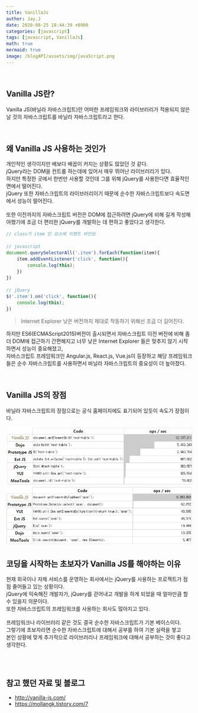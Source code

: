 ```yaml
---
title: VanillaJs
author: Jay.J
date: 2020-08-25 18:44:39 +0900
categories: [javascript]
tags: [javascript, VanillaJs]
math: true
mermaid: true
image: /blogAPI/assets/img/javaScript.png
---
```


<br>

## Vanilla JS란?
Vanilla JS(바닐라 자바스크립트)란 어떠한 프레임워크와 라이브러리가 적용되지 않은 날 것의 자바스크립트를 바닐라 자바스크립트라고 한다.

<br>

## 왜 Vanilla JS 사용하는 것인가
개인적인 생각이지만 배보다 배꼽이 커지는 상황도 많았던 것 같다.<br>
jQuery라는 DOM을 컨트롤 하는데에 있어서 매우 뛰어난 라이브러리가 있다.<br>
하지만 특정한 곳에서 한번만 사용할 것인데 그를 위해 jQuery를 사용한다면 효율적인 면에서 떨어진다.<br>
jQuery 또한 자바스크립트의 라이브러리이기 때문에 순수한 자바스크립트보다 속도면에서 성능이 떨어진다.<br>
<br>
또한 이전까지의 자바스크립트 버전은 DOM에 접근하려면 jQuery에 비해 길게 작성해야했기에 조금 더 편리한 jQuery를 개발하는 데 편하고 좋았다고 생각한다.<br>

```js
// class가 item 인 요소에 이벤트 바인딩

// javascript
document.querySelectorAll('.item').forEach(function(item){
    item.addEventListener('click', function(){
        console.log(this);
    })
})

// jQuery
$('.item').on('click', function(){
    console.log(this);
})

```
> Internet Explorer 낮은 버전까지 제대로 작동하기 위해선 조금 더 길어진다.

하지만 ES6(ECMAScript2015)버전이 출시되면서 자바스크립트 이전 버전에 비해 좀 더 DOM에 접근하기 간편해지고 너무 낮은 Internet Explorer 들은 맞추지 않기 시작하면서 성능이 중요해졌고,<br>
자바스크립트 프레임워크인 Angular.js, React.js, Vue.js이 등장하고 해당 프레임워크들은 순수 자바스크립트를 사용하면서 바닐라 자바스크립트의 중요성이 더 높아졌다.

<br>

## Vanilla JS의 장점

바닐라 자바스크립트의 장점으로는 공식 홈페이지에도 표기되어 있듯이 속도가 장점이다.<br>

<img src="/assets/img/javascript/vanillaJs01.png" alt="">

<img src="/assets/img/javascript/vanillaJs02.png" alt="">

<br>

## 코딩을 시작하는 초보자가 Vanilla JS를 해야하는 이유
현재 외국이나 자체 서비스를 운영하는 회사에서는 jQuery를 사용하는 프로젝트가 점점 줄어들고 있는 상황이다.<br>
jQuery에 익숙해진 개발자가, jQuery를 걷어내고 개발을 하게 되었을 때 얼마만큼 할 수 있을지 의문이다.<br>
또한 자바스크립트의 프레임워크를 사용하는 회사도 많아지고 있다.<br>
<br>
프레임워크나 라이브러리 같은 것도 결국 순수한 자바스크립트가 기본 베이스이다.<br>
그렇기에 초보자라면 순수한 자바스크립트에 대해서 공부를 하여 기본 실력을 쌓고<br>
본인 상황에 맞게 추가적으로 라이브러리나 프레임워크에 대해서 공부하는 것이 좋다고 생각한다.<br>

<br>
<br>


## 참고 했던 자료 및 블로그
- <a href="http://vanilla-js.com/" target="_blank">http://vanilla-js.com/</a>
- <a href="https://mollangk.tistory.com/7" target="_blank">https://mollangk.tistory.com/7</a>
